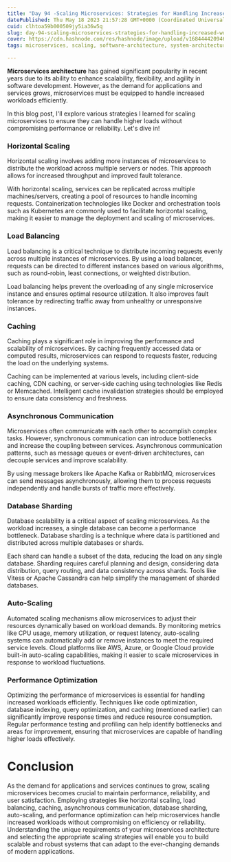 ```yaml
---
title: "Day 94 -Scaling Microservices: Strategies for Handling Increased Workloads"
datePublished: Thu May 18 2023 21:57:28 GMT+0000 (Coordinated Universal Time)
cuid: clhtoa59b000509jy5ia36w5q
slug: day-94-scaling-microservices-strategies-for-handling-increased-workloads
cover: https://cdn.hashnode.com/res/hashnode/image/upload/v1684444209467/fa770dd4-13bb-4188-b33a-a079f71ad84c.png
tags: microservices, scaling, software-architecture, system-architecture, 100daysofcode

---
```


**Microservices architecture** has gained significant popularity in recent years due to its ability to enhance scalability, flexibility, and agility in software development. However, as the demand for applications and services grows, microservices must be equipped to handle increased workloads efficiently.

In this blog post, I'll explore various strategies I learned for scaling microservices to ensure they can handle higher loads without compromising performance or reliability. Let's dive in!

### Horizontal Scaling

Horizontal scaling involves adding more instances of microservices to distribute the workload across multiple servers or nodes. This approach allows for increased throughput and improved fault tolerance.

With horizontal scaling, services can be replicated across multiple machines/servers, creating a pool of resources to handle incoming requests. Containerization technologies like Docker and orchestration tools such as Kubernetes are commonly used to facilitate horizontal scaling, making it easier to manage the deployment and scaling of microservices.

### Load Balancing

Load balancing is a critical technique to distribute incoming requests evenly across multiple instances of microservices. By using a load balancer, requests can be directed to different instances based on various algorithms, such as round-robin, least connections, or weighted distribution.

Load balancing helps prevent the overloading of any single microservice instance and ensures optimal resource utilization. It also improves fault tolerance by redirecting traffic away from unhealthy or unresponsive instances.

### Caching

Caching plays a significant role in improving the performance and scalability of microservices. By caching frequently accessed data or computed results, microservices can respond to requests faster, reducing the load on the underlying systems.

Caching can be implemented at various levels, including client-side caching, CDN caching, or server-side caching using technologies like Redis or Memcached. Intelligent cache invalidation strategies should be employed to ensure data consistency and freshness.

### Asynchronous Communication

Microservices often communicate with each other to accomplish complex tasks. However, synchronous communication can introduce bottlenecks and increase the coupling between services. Asynchronous communication patterns, such as message queues or event-driven architectures, can decouple services and improve scalability.

By using message brokers like Apache Kafka or RabbitMQ, microservices can send messages asynchronously, allowing them to process requests independently and handle bursts of traffic more effectively.

### Database Sharding

Database scalability is a critical aspect of scaling microservices. As the workload increases, a single database can become a performance bottleneck. Database sharding is a technique where data is partitioned and distributed across multiple databases or shards.

Each shard can handle a subset of the data, reducing the load on any single database. Sharding requires careful planning and design, considering data distribution, query routing, and data consistency across shards. Tools like Vitess or Apache Cassandra can help simplify the management of sharded databases.

### Auto-Scaling

Automated scaling mechanisms allow microservices to adjust their resources dynamically based on workload demands. By monitoring metrics like CPU usage, memory utilization, or request latency, auto-scaling systems can automatically add or remove instances to meet the required service levels. Cloud platforms like AWS, Azure, or Google Cloud provide built-in auto-scaling capabilities, making it easier to scale microservices in response to workload fluctuations.

### Performance Optimization

Optimizing the performance of microservices is essential for handling increased workloads efficiently. Techniques like code optimization, database indexing, query optimization, and caching (mentioned earlier) can significantly improve response times and reduce resource consumption. Regular performance testing and profiling can help identify bottlenecks and areas for improvement, ensuring that microservices are capable of handling higher loads effectively.

# Conclusion

As the demand for applications and services continues to grow, scaling microservices becomes crucial to maintain performance, reliability, and user satisfaction. Employing strategies like horizontal scaling, load balancing, caching, asynchronous communication, database sharding, auto-scaling, and performance optimization can help microservices handle increased workloads without compromising on efficiency or reliability. Understanding the unique requirements of your microservices architecture and selecting the appropriate scaling strategies will enable you to build scalable and robust systems that can adapt to the ever-changing demands of modern applications.
